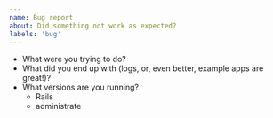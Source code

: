 ```yaml
---
name: Bug report
about: Did something not work as expected?
labels: 'bug'
---
```


* What were you trying to do?
* What did you end up with (logs, or, even better, example apps are great!)?
* What versions are you running?
  - Rails
  - administrate
